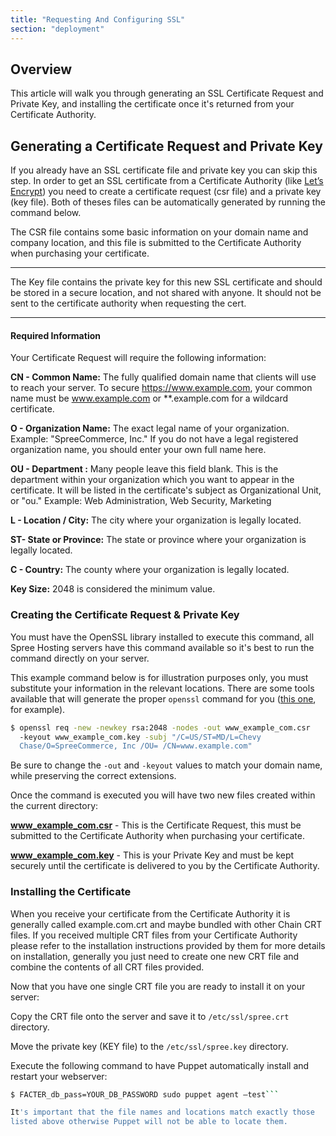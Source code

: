 ```yaml
---
title: "Requesting And Configuring SSL"
section: "deployment"
---
```


## Overview

This article will walk you through generating an SSL Certificate Request
and Private Key, and installing the certificate once it's returned from
your Certificate Authority.

## Generating a Certificate Request and Private Key

If you already have an SSL certificate file and private key you can skip
this step. In order to get an SSL certificate from a Certificate Authority
(like [Let’s Encrypt](https://letsencrypt.org/)) you need to create a certificate request (csr file) and a
private key (key file). Both of theses files can be automatically generated by
running the command below.

The CSR file contains some basic information on your domain name and
company location, and this file is submitted to the Certificate
Authority when purchasing your certificate.

***
The Key file contains the private key for this new SSL certificate
and should be stored in a secure location, and not shared with anyone.
It should not be sent to the certificate authority when requesting the
cert.
***

#### Required Information

Your Certificate Request will require the following information:

**CN - Common Name:** The fully qualified domain name that clients will
use to reach your server. To secure https://www.example.com, your common
name must be www.example.com or **.example.com for a wildcard
certificate.

**O - Organization Name:** The exact legal name of your organization.
Example: "SpreeCommerce, Inc." If you do not have a legal registered
organization name, you should enter your own full name here.

**OU - Department :** Many people leave this field blank. This is the
department within your organization which you want to appear in the
certificate. It will be listed in the certificate's subject as
Organizational Unit, or "ou." Example: Web Administration, Web Security,
Marketing

**L - Location / City:** The city where your organization is legally
located.

**ST- State or Province:** The state or province where your organization
is legally located.

**C - Country:** The county where your organization is legally located.

**Key Size:** 2048 is considered the minimum value.

### Creating the Certificate Request & Private Key

You must have the OpenSSL library installed to execute this command, all
Spree Hosting servers have this command available so it's best to run
the command directly on your server.

This example command below is for illustration purposes only, you must
substitute your information in the relevant locations. There are some tools
available that will generate the proper `openssl` command for you
([this one](https://www.digicert.com/easy-csr/openssl.htm), for example).

```bash
$ openssl req -new -newkey rsa:2048 -nodes -out www_example_com.csr
  -keyout www_example_com.key -subj "/C=US/ST=MD/L=Chevy
  Chase/O=SpreeCommerce, Inc /OU= /CN=www.example.com"
```

Be sure to change the `-out` and `-keyout` values to match your domain
name, while preserving the correct extensions.

Once the command is executed you will have two new files created within
the current directory:

**www_example_com.csr** - This is the Certificate Request, this must
be submitted to the Certificate Authority when purchasing your
certificate.

**www_example_com.key** - This is your Private Key and must be kept
securely until the certificate is delivered to you by the Certificate
Authority.

### Installing the Certificate

When you receive your certificate from the Certificate Authority it is
generally called example.com.crt and maybe bundled with other Chain CRT
files. If you received multiple CRT files from your Certificate
Authority please refer to the installation instructions provided by them
for more details on installation, generally you just need to create one
new CRT file and combine the contents of all CRT files provided.

Now that you have one single CRT file you are ready to install it on
your server:

Copy the CRT file onto the server and save it to `/etc/ssl/spree.crt` directory.

Move the private key (KEY file) to the `/etc/ssl/spree.key` directory.

Execute the following command to have Puppet automatically install and
restart your webserver:

```bash
$ FACTER_db_pass=YOUR_DB_PASSWORD sudo puppet agent —test```

It's important that the file names and locations match exactly those
listed above otherwise Puppet will not be able to locate them.
